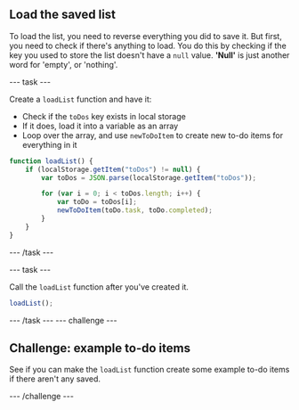 ## Load the saved list
To load the list, you need to reverse everything you did to save it. But first, you need to check if there's anything to load. You do this by checking if the key you used to store the list doesn't have a `null` value. **'Null'** is just another word for 'empty', or 'nothing'.

--- task ---

Create a `loadList` function and have it:
  - Check if the `toDos` key exists in local storage
  - If it does, load it into a variable as an array
  - Loop over the array, and use `newToDoItem` to create new to-do items for everything in it

```JavaScript
function loadList() {
    if (localStorage.getItem("toDos") != null) {
        var toDos = JSON.parse(localStorage.getItem("toDos"));

        for (var i = 0; i < toDos.length; i++) {
            var toDo = toDos[i];
            newToDoItem(toDo.task, toDo.completed);
        }
    } 
}
```

--- /task ---

--- task ---

Call the `loadList` function after you've created it.

```JavaScript
loadList();
```

--- /task --- --- challenge ---

## Challenge: example to-do items

See if you can make the `loadList` function create some example to-do items if there aren't any saved.

--- /challenge ---
